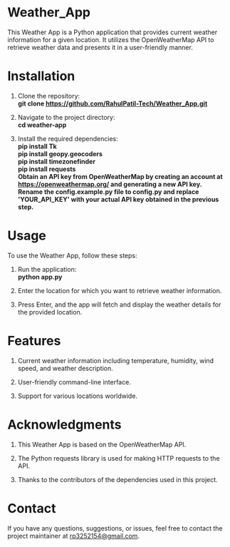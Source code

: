 # Weather_App
This Weather App is a Python application that provides current weather information for a given location. It utilizes the OpenWeatherMap API to retrieve weather data and presents it in a user-friendly manner.

# Installation
1. Clone the repository:</br>
<b>git clone https://github.com/RahulPatil-Tech/Weather_App.git</b></br>

2. Navigate to the project directory:</br>
<b>cd weather-app</b>

3. Install the required dependencies:</br>
<b>pip install Tk</br>
pip install geopy.geocoders</br>
pip install timezonefinder</br>
pip install requests</br>
Obtain an API key from OpenWeatherMap by creating an account at https://openweathermap.org/ and generating a new API key.</br>
Rename the config.example.py file to config.py and replace 'YOUR_API_KEY' with your actual API key obtained in the previous step.</b>

# Usage
To use the Weather App, follow these steps:</br>

1. Run the application:</br>
<b>python app.py</b></br>

2. Enter the location for which you want to retrieve weather information.</br>

3. Press Enter, and the app will fetch and display the weather details for the provided location.

# Features
1. Current weather information including temperature, humidity, wind speed, and weather description.</br>

2. User-friendly command-line interface.</br>

3. Support for various locations worldwide.</br>

# Acknowledgments
1. This Weather App is based on the OpenWeatherMap API.</br>

2. The Python requests library is used for making HTTP requests to the API.</br>

3. Thanks to the contributors of the dependencies used in this project.</br>

# Contact
If you have any questions, suggestions, or issues, feel free to contact the project maintainer at rp3252154@gmail.com.
